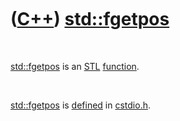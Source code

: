 



 

 

 

 

 

([C++](Cpp.htm)) [std::fgetpos](CppFgetpos.htm)
===============================================

 

[std::fgetpos](CppFgetpos.htm) is an [STL](CppStl.htm)
[function](CppFunction.htm).

 

[std::fgetpos](CppFgetpos.htm) is [defined](CppDefinition.htm) in
[cstdio.h](CppCstdioH.htm).

 

 

 

 

 





 



